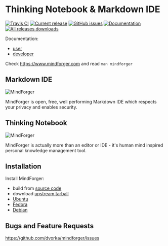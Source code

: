 # Thinking Notebook & Markdown IDE

[![Travis CI](https://travis-ci.org/dvorka/mindforger.svg?branch=master)](https://travis-ci.org/dvorka/mindforger)
[![Current release](https://img.shields.io/github/release/dvorka/mindforger.svg)](https://github.com/dvorka/mindforger/releases)
[![GitHub issues](https://img.shields.io/github/issues/dvorka/mindforger.svg?maxAge=360)](https://github.com/dvorka/mindforger/issues)
[![Documentation](https://img.shields.io/badge/project-documentation-blue.svg)](https://github.com/dvorka/mindforger-repository/memory/mindforger/index.md)
[![All releases downloads](https://img.shields.io/github/downloads/dvorka/mindforger/total.svg)](https://github.com/dvorka/mindforger/releases)

Documentation:

* [user](https://github.com/dvorka/mindforger-repository/memory/mindforger/index.md)
* [developer](https://github.com/dvorka/mindforger-repository/memory/mindforger/index.md)

Check https://www.mindforger.com and read `man mindforger`

## Markdown IDE
![MindForger](http://option1.mindforger.com/images/screenshots/markdown-images.png)

MindForger is open, free, well performing Markdown IDE which respects your privacy and enables security. 

## Thinking Notebook
![MindForger](http://option3.mindforger.com/images/parallax/1-title-screen.jpg)

MindForger is actually more than an editor or IDE - it's human mind inspired personal knowledge management tool.

## Installation
Install MindForger:
* build from [source code](https://github.com/dvorka/mindforger-repository/memory/mindforger/installation.md)
* download [upstream tarball](https://github.com/dvorka/mindforger-repository/memory/mindforger/installation.md)
* [Ubuntu](https://github.com/dvorka/mindforger-repository/memory/mindforger/installation.md)
* [Fedora](https://github.com/dvorka/mindforger-repository/memory/mindforger/installation.md)
* [Debian](https://github.com/dvorka/mindforger-repository/memory/mindforger/installation.md)

## Bugs and Feature Requests
https://github.com/dvorka/mindforger/issues
